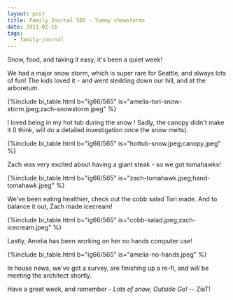 ```yaml
---
layout: post
title: Family Journal 565 - Yummy showstorms
date: 2021-02-16
tags:
  - family-journal
---
```


Snow, food, and taking it easy, it's been a quiet week!

We had a major snow storm, which is super rare for Seattle, and always lots of fun! The kids loved it - and went sledding down our hill, and at the arboretum.

{%include bi_table.html b="ig66/565"
is="amelia-tori-snow-storm.jpeg;zach-snowstorm.jpeg" %}

I loved being in my hot tub during the snow ! Sadly, the canopy didn't make it (I think, will do a detailed investigation once the snow melts).

{%include bi_table.html b="ig66/565"
is="hottub-snow.jpeg;canopy.jpeg" %}

Zach was very excited about having a giant steak - so we got tomahawks!

{%include bi_table.html b="ig66/565"
is="zach-tomahawk.jpeg;hand-tomahawk.jpeg" %}

We've been eating healthier, check out the cobb salad Tori made. And to balance it out, Zach made icecream!

{%include bi_table.html b="ig66/565"
is="cobb-salad.jpeg;zach-icecream.jpeg"
%}

Lastly, Amelia has been working on her no hands computer use!

{%include bi_table.html b="ig66/565"
is="amelia-no-hands.jpeg"
%}

In house news, we've got a survey, are finishing up a re-fi, and will be meeting the architect shortly.

Have a great week, and remember - _Lots of snow, Outside Go!_ -- ZiaT!
